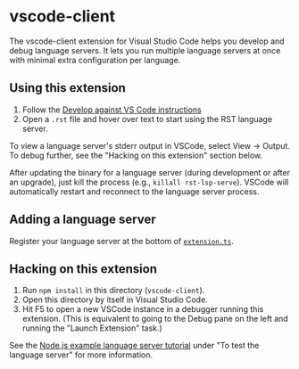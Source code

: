 # vscode-client

The vscode-client extension for Visual Studio Code helps you develop
and debug language servers. It lets you run multiple language servers
at once with minimal extra configuration per language.

## Using this extension


1. Follow the [Develop against VS Code instructions](/../../#develop-against-vs-code)
1. Open a `.rst` file and hover over text to start using the RST language server.

To view a language server's stderr output in VSCode, select View → Output.
To debug further, see the "Hacking on this extension" section below.

After updating the binary for a language server (during development or after an upgrade), just kill the process (e.g., `killall rst-lsp-serve`).
VSCode will automatically restart and reconnect to the language server process.

## Adding a language server

Register your language server at the bottom of [`extension.ts`](src/extension.ts).

## Hacking on this extension

1. Run `npm install` in this directory (`vscode-client`).
2. Open this directory by itself in Visual Studio Code.
3. Hit F5 to open a new VSCode instance in a debugger running this extension. (This is equivalent to going to the Debug pane on the left and running the "Launch Extension" task.)

See the [Node.js example language server tutorial](https://code.visualstudio.com/docs/extensions/example-language-server) under "To test the language server" for more information.
